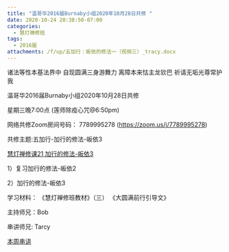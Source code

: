 ```yaml
---
title: "温哥华2016届Burnaby小组2020年10月28日共修 "
date: 2020-10-24 20:38:50-07:00
categories:
  - 慧灯禅修班
tags:
  - 2016届
attachments: /f/up/五加行：皈依的修法一（视频三）_tracy.docx
---
```

诸法等性本基法界中 自现圆满三身游舞力 离障本来怙主龙钦巴 祈请无垢光尊常护我

温哥华2016届Burnaby小组2020年10月28日共修 

星期三晚7:00点 (莲师除疫心咒@6:50pm)

网络共修Zoom房间号码： 7789995278 (<https://zoom.us/j/7789995278>)

共修主题:五加行-加行的修法-皈依3
 
[慧灯禅修课21 加行的修法-皈依3](http://www.huidengzhiguang.com/index.php/huideng-jiangtang/2016-07-21-09-15-04/2018-02-06-07-52-48/2624-l17093) 

1）复习加行的修法-皈依2

2）加行的修法-皈依3


学习材料：
《慧灯禅修班教材》（三）
《大圆满前行引导文》



主持师兄：Bob

串讲师兄: Tarcy

[本周串讲](http://huidengchanxiu.net/hdv/f/up/五加行：皈依的修法一（视频三）_tracy.docx)